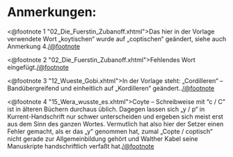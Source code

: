 Anmerkungen:
============

<@footnote 1 "02_Die_Fuerstin_Zubanoff.xhtml">Das hier in der Vorlage verwendete Wort „koytischen“ wurde auf „coptischen“ geändert, siehe auch Anmerkung 4.</@footnote>

<@footnote 2 "02_Die_Fuerstin_Zubanoff.xhtml">Fehlendes Wort eingefügt.</@footnote>

<@footnote 3 "12_Wueste_Gobi.xhtml">In der Vorlage steht: „Cordilleren“ – Bandübergreifend und einheitlich auf „Kordilleren“ geändert..</@footnote>

<@footnote 4 "15_Wera_wusste_es.xhtml">Coyte – Schreibweise mit “c / C” ist in älteren Büchern durchaus üblich. Dagegen lassen sich „y / p“ in Kurrent-Handschrift nur schwer unterscheiden und ergeben sich meist erst aus dem Sinn des ganzen Wortes. Vermutlich hat also hier der Setzer einen Fehler gemacht, als er das „y“ genommen hat, zumal „Copte / coptisch“ nicht gerade zur Allgemeinbildung gehört und Walther Kabel seine Manuskripte handschriftlich verfaßt hat.</@footnote>


